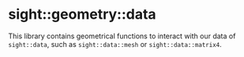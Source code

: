 # sight::geometry::data

This library contains geometrical functions to interact with our data of `sight::data`, such as `sight::data::mesh` or `sight::data::matrix4`.
